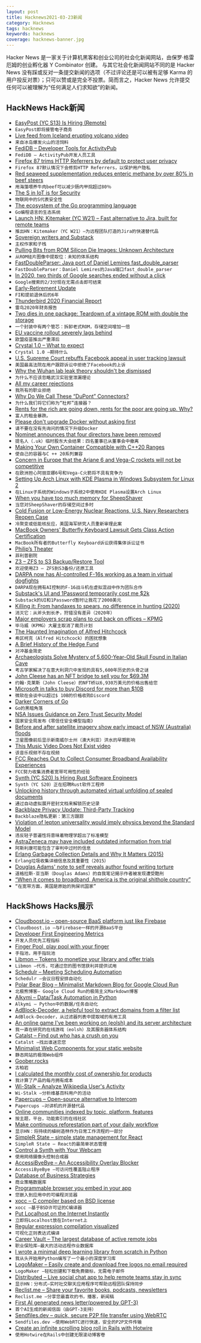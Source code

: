 ```yaml
---
layout: post
title: Hacknews2021-03-23新闻
category: Hacknews
tags: hacknews
keywords: hacknews
coverage: hacknews-banner.jpg
---
```


Hacker News 是一家关于计算机黑客和创业公司的社会化新闻网站，由保罗·格雷厄姆的创业孵化器 Y Combinator 创建。
与其它社会化新闻网站不同的是 Hacker News 没有踩或反对一条提交新闻的选项（不过评论还是可以被有足够 Karma 的用户投反对票）；只可以赞或是完全不投票。简而言之，Hacker News 允许提交任何可以被理解为“任何满足人们求知欲”的新闻。

## HackNews Hack新闻


- [EasyPost (YC S13) Is Hiring (Remote)](https://www.easypost.com/careers)
- `EasyPost即将接管电子商务`
- [Live feed from Iceland erupting volcano video](https://www.ruv.is/frett/2021/03/20/live-feed-from-iceland-volcano)
- `来自冰岛爆发火山的活饲料`
- [FediDB – Developer Tools for ActivityPub](https://fedidb.org/)
- `FediDB – ActivityPub开发人员工具`
- [Firefox 87 trims HTTP Referrers by default to protect user privacy](https://blog.mozilla.org/security/2021/03/22/firefox-87-trims-http-referrers-by-default-to-protect-user-privacy/)
- `Firefox 87默认情况下会修剪HTTP Referrers，以保护用户隐私`
- [Red seaweed supplementation reduces enteric methane by over 80% in beef steers](https://journals.plos.org/plosone/article?id=10.1371/journal.pone.0247820)
- `用海藻喂养牛肉beef可以减少肠内甲烷超过80％`
- [The S in IoT is for Security](https://puri.sm/posts/the-s-in-iot-is-for-security/)
- `物联网中的S代表安全性`
- [The ecosystem of the Go programming language](https://henvic.dev/posts/go/)
- `Go编程语言的生态系统`
- [Launch HN: Kitemaker (YC W21) – Fast alternative to Jira, built for remote teams](item?id=26540692)
- `推出HN：Kitemaker（YC W21）–为远程团队打造的Jira的快速替代品`
- [Sovereign writers and Substack](https://stratechery.com/2021/sovereign-writers-and-substack/)
- `主权作家和子栈`
- [Pulling Bits from ROM Silicon Die Images: Unknown Architecture](https://ryancor.medium.com/pulling-bits-from-rom-silicon-die-images-unknown-architecture-b73b6b0d4e5d)
- `从ROM硅片图像中提取位：未知的体系结构`
- [FastDoubleParser: Java port of Daniel Lemires fast_double_parser](https://github.com/wrandelshofer/FastDoubleParser)
- `FastDoubleParser：Daniel Lemires的Java端口fast_double_parser`
- [In 2020, two thirds of Google searches ended without a click](https://sparktoro.com/blog/in-2020-two-thirds-of-google-searches-ended-without-a-click/)
- `Google搜索的2/3分现在无需点击即可结束`
- [Early-Retirement Update](https://livingafi.com/2021/03/17/the-2021-early-retirement-update/)
- `FI和提前退休后的6年`
- [Thunderbird 2020 Financial Report](https://groups.google.com/g/tb-planning/c/-jbmYvYdX1g)
- `雷鸟2020年财务报告`
- [Two dies in one package: Teardown of a vintage ROM with double the storage](https://www.righto.com/2021/03/two-dies-in-one-package-teardown-of.html)
- `一个封装中有两个管芯：拆卸老式ROM，存储空间增加一倍`
- [EU vaccine rollout severely lags behind](https://www.statista.com/chart/24471/covid-19-vaccine-doses-per-100-people/)
- `欧盟疫苗推出严重滞后`
- [Crystal 1.0 – What to expect](https://crystal-lang.org/2021/03/22/crystal-1.0-what-to-expect.html)
- `Crystal 1.0 –期待什么`
- [U.S. Supreme Court rebuffs Facebook appeal in user tracking lawsuit](https://www.reuters.com/article/us-usa-court-facebook/u-s-supreme-court-rebuffs-facebook-appeal-in-user-tracking-lawsuit-idUSKBN2BE1TX)
- `美国最高法院在用户跟踪诉讼中拒绝了Facebook的上诉`
- [Why the Wuhan lab leak theory shouldn't be dismissed](https://eu.usatoday.com/in-depth/opinion/2021/03/22/why-covid-lab-leak-theory-wuhan-shouldnt-dismissed-column/4765985001/)
- `为什么不应该忽略武汉实验室泄漏理论`
- [All my career rejections](https://web.eecs.utk.edu/~azh/blog/allmyrejections.html)
- `我所有的职业拒绝`
- [Why Do We Call These “DuPont” Connectors?](http://www.mattmillman.com/why-do-we-call-these-dupont-connectors/)
- `为什么我们将它们称为“杜邦”连接器？`
- [Rents for the rich are going down, rents for the poor are going up. Why?](https://www.washingtonpost.com/opinions/2021/03/22/rents-rich-are-plummeting-rents-poor-are-rising-why/)
- `富人的租金暴跌。`
- [Please don't upgrade Docker without asking first](https://github.com/docker/roadmap/issues/183)
- `请不要在没有先询问的情况下升级Docker`
- [Nominet announces that four directors have been removed](https://www.nominet.uk/nominet-egm-result/)
- `提名人（.uk）临时股东大会结果：四名董事已从董事会中撤离`
- [Making Your Own Container Compatible with C++20 Ranges](https://www.reedbeta.com/blog/ranges-compatible-containers/)
- `使自己的容器与C ++ 20系列兼容`
- [Concern in Europe that the Ariane 6 and Vega-C rockets will not be competitive](https://arstechnica.com/science/2021/03/european-leaders-say-an-immediate-response-needed-to-the-rise-of-spacex/)
- `在欧洲担心阿丽亚娜6号和Vega-C火箭将不具有竞争力`
- [Setting Up Arch Linux with KDE Plasma in Windows Subsystem for Linux 2](https://rashil2000.me/blogs/kde-arch-wsl)
- `在Linux子系统的Windows子系统2中使用KDE Plasma设置Arch Linux`
- [When you have too much memory for SheepShaver](https://oldvcr.blogspot.com/2021/03/when-you-have-too-much-memory-for.html)
- `当您对SheepShaver的存储空间过多时`
- [Cold Fusion or Low-Energy Nuclear Reactions, U.S. Navy Researchers Reopen Case](https://spectrum.ieee.org/tech-talk/energy/nuclear/cold-fusion-or-low-energy-nuclear-reactions-us-navy-researchers-reopen-case)
- `冷聚变或低能核反应，美国海军研究人员重新审理此案`
- [MacBook Owners' Butterfly Keyboard Lawsuit Gets Class Action Certification](https://www.macrumors.com/2021/03/22/apple-butterfly-keyboard-lawsuit-class-action/)
- `MacBook所有者的Butterfly Keyboard诉讼获得集体诉讼证书`
- [Philip’s Theater](https://www.nybooks.com/articles/2021/04/08/philip-roth-biography-theater/)
- `菲利普剧院`
- [Z3 – ZFS to S3 Backup/Restore Tool](https://github.com/presslabs/z3)
- `欢迎使用Z3 – ZFS到S3备份/还原工具`
- [DARPA now has AI-controlled F-16s working as a team in virtual dogfights](https://www.thedrive.com/the-war-zone/39899/darpa-now-has-ai-controlled-f-16s-working-as-a-team-in-virtual-dogfights)
- `DARPA现在拥有AI控制的F-16战斗机在虚拟混战中作为团队合作`
- [Substack's UI and 1Password temporarily cost me $2k](https://timmyomahony.com/blog/substacks-ui-just-cost-me-2-023)
- `Substack的UI和1Password暂时让我花了2000美元`
- [Killing it: From handaxes to spears, no difference in hunting (2020)](http://johnhawks.net/weblog/reviews/archaeology/middle/africa/faunal-exploitation-smith-2020.html)
- `消灭它：从斧头到长矛，狩猎没有差异（2020年）`
- [Major employers scrap plans to cut back on offices – KPMG](https://www.reuters.com/article/us-economy-ceos/major-employers-scrap-plans-to-cut-back-on-offices-kpmg-idUSKBN2BF005)
- `毕马威（KPMG）大雇主取消了裁员计划`
- [The Haunted Imagination of Alfred Hitchcock](https://newrepublic.com/article/161559/haunted-imagination-alfred-hitchcock)
- `希区柯克（Alfred Hitchcock）的困扰想象`
- [A Brief History of the Hedge Fund](https://www.newyorker.com/culture/culture-desk/a-brief-history-of-the-hedge-fund)
- `对冲基金简史`
- [Archaeologists Solve Mystery of 5,600-Year-Old Skull Found in Italian Cave](https://www.smithsonianmag.com/smart-news/archaeologists-solve-mystery-stone-age-head-cave-180977149/)
- `考古学家解决了在意大利洞穴中发现的具有5,600年历史的头骨之谜`
- [John Cleese has an NFT bridge to sell you for $69.3M](https://www.theverge.com/2021/3/22/22344556/john-cleese-monty-python-nft-brooklyn-bridge)
- `约翰·克莱斯（John Cleese）的NFT桥以6,930万美元的价格出售给您`
- [Microsoft in talks to buy Discord for more than $10B](https://www.bloomberg.com/news/articles/2021-03-23/microsoft-said-to-be-in-talks-to-buy-discord-for-more-than-10b)
- `微软在会谈中以超过$ 10B的价格收购Discord`
- [Darker Corners of Go](https://rytisbiel.com/2021/03/06/darker-corners-of-go/)
- `Go的黑暗角落`
- [NSA Issues Guidance on Zero Trust Security Model](https://www.nsa.gov/News-Features/Feature-Stories/Article-View/Article/2515176/nsa-issues-guidance-on-zero-trust-security-model/)
- `国家安全局发布《零信任安全模型指南》`
- [Before and after satellite imagery show early impact of NSW (Australia) floods](https://www.smh.com.au/national/nsw/before-and-after-satellite-imagery-show-early-impact-of-nsw-floods-20210323-p57d9b.html)
- `卫星图像前后显示新南威尔士州（澳大利亚）洪水的早期影响`
- [This Music Video Does Not Exist video](https://www.thismusicvideodoesnotexist.com/)
- `该音乐视频不存在视频`
- [FCC Reaches Out to Collect Consumer Broadband Availability Experiences](https://www.fcc.gov/document/fcc-reaches-out-collect-consumer-broadband-availability-experiences)
- `FCC努力收集消费者宽带可用性的经验`
- [Synth (YC S20) Is Hiring Rust Software Engineers](https://www.ycombinator.com/companies/21794/jobs/4OIfqBW-rust-software-engineer)
- `Synth（YC S20）正在招聘Rust软件工程师`
- [Unlocking history through automated virtual unfolding of sealed documents](https://www.nature.com/articles/s41467-021-21326-w)
- `通过自动虚拟展开密封文档来解锁历史记录`
- [Backblaze Privacy Update: Third-Party Tracking](https://www.backblaze.com/blog/privacy-update-third-party-tracking/)
- `Backblaze隐私更新：第三方跟踪`
- [Violation of lepton universality would imply physics beyond the Standard Model](https://www.bbc.co.uk/news/science-environment-56491033)
- `违反轻子普遍性将意味着物理学超出了标准模型`
- [AstraZeneca may have included outdated information from trial](https://www.nih.gov/news-events/news-releases/niaid-statement-astrazeneca-vaccine)
- `阿斯利康可能包含了审判中过时的信息`
- [Erlang Garbage Collection Details and Why It Matters (2015)](https://hamidreza-s.github.io/erlang%20garbage%20collection%20memory%20layout%20soft%20realtime/2015/08/24/erlang-garbage-collection-details-and-why-it-matters.html)
- `Erlang垃圾收集详细信息及其重要性（2015）`
- [Douglas Adams' note to self reveals author found writing torture](https://www.theguardian.com/books/2021/mar/22/douglas-adams-note-to-self-reveals-author-found-writing-torture)
- `道格拉斯·亚当斯（Douglas Adams）的自我笔记揭示作者被发现遭受酷刑`
- [“When it comes to broadband, America is the original shithole country”](https://twitter.com/doctorow/status/1374199359944880128)
- `“在宽带方面，美国是原始的狗屎坑国家”`


## HackShows Hacks展示

- [ Cloudboost.io – open-source BaaS platform just like Firebase](https://cloudboost.io)
- `Cloudboost.io –与Firebase一样的开源BaaS平台`
- [ Developer First Engineering Metrics](item?id=26517010)
- `开发人员优先工程指标`
- [ Finger Pool, play pool with your finger](https://github.com/victorqribeiro/fingerPool)
- `手指池，用手指玩池`
- [ Libmon – Tokens to monetize your library and offer trials](https://libmon.com/)
- `Libmon –代币，可通过您的图书馆获利并提供试用`
- [ Schedulr – Meeting Scheduling Automation](https://getschedulr.com)
- `Schedulr –会议日程安排自动化`
- [ Polar Bear Blog – Minimalist Markdown Blog for Google Cloud Run](https://www.josephspurrier.com/polar-bear-blog)
- `北极熊博客– Google Cloud Run的极简主义Markdown博客`
- [ Alkymi – Data/Task Automation in Python](https://github.com/MathiasStokholm/alkymi)
- `Alkymi – Python中的数据/任务自动化`
- [ AdBlock-Decoder, a helpful tool to extract domains from a filter list](https://github.com/PyFunceble/adblock-decoder)
- `AdBlock-Decoder，从过滤器列表中提取域的有用工具`
- [ An online game I've been working on (eolsh) and its server architecture](https://www.youtube.com/watch?v=ofTuzQQJVGk)
- `我一直在研究的在线游戏（eolsh）及其服务器体系结构`
- [ Catalst – Find out who has a crush on you](https://catalst.net/)
- `Catalst –找出谁迷恋您`
- [ Minimalist Web Components for your static website](https://github.com/link-society/micro-web-component)
- `静态网站的极简Web组件`
- [ Goober.rocks](https://goober.rocks/)
- `古柏岩`
- [ I calculated the monthly cost of ownership for products](https://www.buyforlife.com/blog/4uhb6sIJD7aQLx2nJMt9b3/calculating-the-cost-of-ownership-for-products)
- `我计算了产品的每月拥有成本`
- [ Wi-Stalk – Analyze Wikipedia User's Activity](https://github.com/altilunium/wistalk)
- `Wi-Stalk –分析维基百科用户的活动`
- [ Papercups – Open-source alternative to Intercom](https://papercups.io/)
- `Papercups –对讲机的开源替代品`
- [ Online communities indexed by topic, platform, features](https://thehiveindex.com/#/)
- `按主题，平台，功能索引的在线社区`
- [ Make continuous reforestation part of your daily workflow](https://github.com/protontypes/continuous-reforestation)
- `显示HN：将持续的植树造林作为日常工作流程的一部分`
- [ SimpleR State – simple state management for React](https://github.com/arnelenero/simpler-state)
- `SimpleR State – React的最简单状态管理`
- [ Control a Synth with Your Webcam](https://synth.simonoswald.xyz)
- `使用网络摄像头控制合成器`
- [ AccessiByeBye – An Accessibility Overlay Blocker](https://www.accessibyebye.org/)
- `AccessiByeBye –可访问性覆盖阻止程序`
- [ Database of Business Strategies](https://growthhunt.co/strategies)
- `商业策略数据库`
- [ Programmable browser you embed in your app](https://isolation.site/)
- `您嵌入到应用中的可编程浏览器`
- [ xocc – C compiler based on BSD license](item?id=26529399)
- `xocc –基于BSD许可证的C编译器`
- [ Put Localhost on the Internet Instantly](https://localhost.run/)
- `立即将Localhost放在Internet上`
- [ Regular expression compilation visualized](https://compiler.org/reason-re-nfa/src/index.html)
- `可视化正则表达式编译`
- [ Career Vault – The largest database of active remote jobs](https://www.careervault.io/)
- `职业保险库–最大的活动远程作业数据库`
- [ I wrote a minimal deep learning library from scratch in Python](https://github.com/sradc/SmallPebble)
- `我从头开始用Python编写了一个最小的深度学习库`
- [ LogoMaker – Easily create and download free logos no email required](https://themeisle.com/logo-maker/)
- `LogoMaker –轻松创建和下载免费徽标，无需电子邮件`
- [ Distributed – Live social chat app to help remote teams stay in sync](https://joindistributed.com)
- `显示HN：分布式–实时社交聊天应用程序可帮助远程团队保持同步`
- [ Reclist.me – Share your favorite books, podcasts, newsletters](http://reclist.me)
- `Reclist.me –分享您最喜欢的书，播客，新闻稿`
- [ First AI generated news letter(powered by GPT-3)](https://aifeed.substack.com/)
- `首个AI生成的新闻信函（由GPT-3支持）`
- [ Sendfiles.dev – quick, secure P2P file transfer using WebRTC](https://sendfiles.dev/)
- `Sendfiles.dev –使用WebRTC进行快速，安全的P2P文件传输`
- [ Create an infinite scrolling blog roll in Rails with Hotwire](https://stevepolito.design/blog/rails-infinite-scrolling-blog-roll/)
- `使用Hotwire在Rails中创建无限滚动博客卷`

